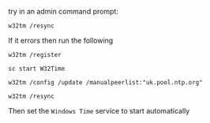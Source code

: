 try in an admin command prompt:

```w32tm /resync```

If it errors then run the following

```
w32tm /register

sc start W32Time

w32tm /config /update /manualpeerlist:"uk.pool.ntp.org"

w32tm /resync
```

Then set the ``Windows Time`` service to start automatically
